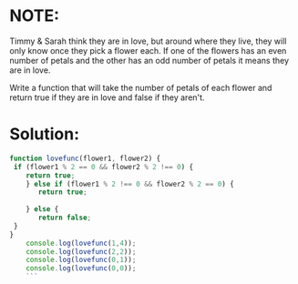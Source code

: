 # NOTE:
Timmy & Sarah think they are in love, but around where they live, they will only know once they pick a flower each. If one of the flowers has an even number of petals and the other has an odd number of petals it means they are in love.

Write a function that will take the number of petals of each flower and return true if they are in love and false if they aren't.

# Solution:
```javascript
function lovefunc(flower1, flower2) {
 if (flower1 % 2 == 0 && flower2 % 2 !== 0) {
    return true;
    } else if (flower1 % 2 !== 0 && flower2 % 2 == 0) {
       return true;
  
    } else {
       return false;
 }
}
    console.log(lovefunc(1,4));
    console.log(lovefunc(2,2));
    console.log(lovefunc(0,1));
    console.log(lovefunc(0,0));
    ```